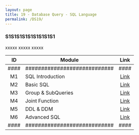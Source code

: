 ```yaml
---
layout: page
title: 19 - Database Query - SQL Language
permalink: /DS19/
---
```


<h3>S1S1S1S1S1S1S1S1S1</h3>

xxxxx xxxxx xxxxx

| ID | Module                     |Link|
|:--:|----------------------------|:--:|
|####|############################|####|
| M1 | SQL Introduction           |[Link](/02-MSDS-Courses/MSDS17/M1/)|
| M2 | Basic SQL                  |[Link](/02-MSDS-Courses/MSDS17/M2/)|
| M3 | Group & SubQueries         |[Link](/02-MSDS-Courses/MSDS17/M3/)|
| M4 | Joint Function             |[Link](/02-MSDS-Courses/MSDS17/M4/)|
| M5 | DDL & DDM                  |[Link](/02-MSDS-Courses/MSDS17/M5/)|
| M6 | Advanced SQL               |[Link](/02-MSDS-Courses/MSDS17/M6/)|
|####|############################|####|

